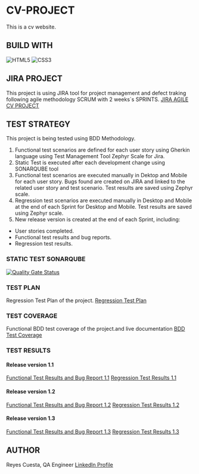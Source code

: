 # CV-PROJECT
This is a cv website.

## BUILD WITH
![HTML5](https://img.shields.io/badge/html5-%23E34F26.svg?style=for-the-badge&logo=html5&logoColor=white)
![CSS3](https://img.shields.io/badge/css3-%231572B6.svg?style=for-the-badge&logo=css3&logoColor=white)

## JIRA PROJECT
This project is using JIRA tool for project management and defect traking following agile methodology SCRUM with 2 weeks´s SPRINTS.
[JIRA AGILE CV PROJECT](https://bootcampqareyes.atlassian.net/jira/software/projects/CVP/boards/1)

## TEST STRATEGY
This project is being tested using BDD Methodology. 
1. Functional test scenarios are defined for each user story using Gherkin language using Test Management Tool Zephyr Scale for Jira.
2.  Static Test is executed after each development change using SONARQUBE tool 
3. Functional test scenarios are executed manually in Dektop and Mobile for each user story. Bugs found are created on JIRA and linked to the related user story and test scenario. Test results are saved using Zephyr scale.
4. Regression test scenarios are executed manually in Desktop and Mobile at the end of each Sprint for Desktop and Mobile. Test results are saved using Zephyr scale.
5. New release version is created at the end of each Sprint, including:
- User stories completed.
- Functional test results and bug reports.
- Regression test results.

### STATIC TEST SONARQUBE
[![Quality Gate Status](https://sonarcloud.io/api/project_badges/measure?project=Bootcamp-QA_CV-PROJECT&metric=alert_status)](https://sonarcloud.io/summary/new_code?id=Bootcamp-QA_CV-PROJECT)

### TEST PLAN
Regression Test Plan of the project.
[Regression Test Plan](/qa/regressiontestplan.pdf)

### TEST COVERAGE
Functional BDD test coverage of the project.and live documentation
[BDD Test Coverage](/qa/bddtestcoverage.pdf)


### TEST RESULTS
#### Release version 1.1
[Functional Test Results and Bug Report 1.1](/qa/1.1testresults.pdf)
[Regression Test Results 1.1](/qa/1.1regressiontestresult.pdf)

#### Release version 1.2
[Functional Test Results and Bug Report 1.2](/qa/1.2testresults.pdf)
[Regression Test Results 1.2](/qa/1.2regressiontestresult.pdf)

#### Release version 1.3
[Functional Test Results and Bug Report 1.3](/qa/1.3testresults.pdf)
[Regression Test Results 1.3](/qa/1.3regressiontestresult.pdf)

## AUTHOR
Reyes Cuesta, QA Engineer
[LinkedIn Profile](https://www.linkedin.com/in/reyescuesta)
